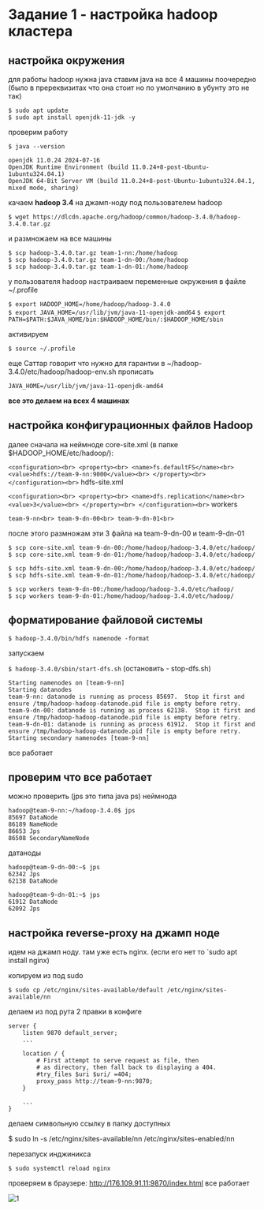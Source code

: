 # Задание 1 - настройка hadoop кластера

## настройка окружения

для работы hadoop нужна java
ставим java на все 4 машины поочередно (было в пререквизитах что она стоит но по умолчанию в убунту это не так)

`$ sudo apt update`<br>
`$ sudo apt install openjdk-11-jdk -y`

проверим работу

`$ java --version`

`openjdk 11.0.24 2024-07-16`<br>
`OpenJDK Runtime Environment (build 11.0.24+8-post-Ubuntu-1ubuntu324.04.1)`<br>
`OpenJDK 64-Bit Server VM (build 11.0.24+8-post-Ubuntu-1ubuntu324.04.1, mixed mode, sharing)`<br>

качаем **hadoop 3.4** на джамп-ноду под пользователем hadoop

`$ wget https://dlcdn.apache.org/hadoop/common/hadoop-3.4.0/hadoop-3.4.0.tar.gz`

и размножаем на все машины

`$ scp hadoop-3.4.0.tar.gz team-1-nn:/home/hadoop`<br>
`$ scp hadoop-3.4.0.tar.gz team-1-dn-00:/home/hadoop`<br>
`$ scp hadoop-3.4.0.tar.gz team-1-dn-01:/home/hadoop`<br>

у пользователя hadoop настраиваем переменные окружения в файле ~/.profile

`$ export HADOOP_HOME=/home/hadoop/hadoop-3.4.0`<br>
`$ export JAVA_HOME=/usr/lib/jvm/java-11-openjdk-amd64`
`$ export PATH=$PATH:$JAVA_HOME/bin:$HADOOP_HOME/bin/:$HADOOP_HOME/sbin`

активируем

`$ source ~/.profile`

еще Саттар говорит что нужно для гарантии в ~/hadoop-3.4.0/etc/hadoop/hadoop-env.sh прописать

`JAVA_HOME=/usr/lib/jvm/java-11-openjdk-amd64`

**все это делаем на всех 4 машинах**

## настройка конфигурационных файлов Hadoop

далее сначала на неймноде
core-site.xml (в папке $HADOOP_HOME/etc/hadoop/):

`
<configuration><br>
  <property><br>
    <name>fs.defaultFS</name><br>
    <value>hdfs://team-9-nn:9000</value><br>
  </property><br>
</configuration><br>
`
hdfs-site.xml

`
<configuration><br>
  <property><br>
    <name>dfs.replication</name><br>
    <value>3</value><br>
  </property><br>
</configuration><br>
`
workers

`
team-9-nn<br>
team-9-dn-00<br>
team-9-dn-01<br>
`

после этого размножам эти 3 файла на team-9-dn-00 и team-9-dn-01

```
$ scp core-site.xml team-9-dn-00:/home/hadoop/hadoop-3.4.0/etc/hadoop/
$ scp core-site.xml team-9-dn-01:/home/hadoop/hadoop-3.4.0/etc/hadoop/

$ scp hdfs-site.xml team-9-dn-00:/home/hadoop/hadoop-3.4.0/etc/hadoop/
$ scp hdfs-site.xml team-9-dn-01:/home/hadoop/hadoop-3.4.0/etc/hadoop/

$ scp workers team-9-dn-00:/home/hadoop/hadoop-3.4.0/etc/hadoop/
$ scp workers team-9-dn-01:/home/hadoop/hadoop-3.4.0/etc/hadoop/
```

## форматирование файловой системы

`$ hadoop-3.4.0/bin/hdfs namenode -format`<br>

запускаем

`$ hadoop-3.4.0/sbin/start-dfs.sh`    (остановить - stop-dfs.sh)<br>

```
Starting namenodes on [team-9-nn]
Starting datanodes
team-9-nn: datanode is running as process 85697.  Stop it first and ensure /tmp/hadoop-hadoop-datanode.pid file is empty before retry.
team-9-dn-00: datanode is running as process 62138.  Stop it first and ensure /tmp/hadoop-hadoop-datanode.pid file is empty before retry.
team-9-dn-01: datanode is running as process 61912.  Stop it first and ensure /tmp/hadoop-hadoop-datanode.pid file is empty before retry.
Starting secondary namenodes [team-9-nn]
```

все работает

## проверим что все работает

можно проверить (jps это типа java ps) неймнода

```
hadoop@team-9-nn:~/hadoop-3.4.0$ jps
85697 DataNode
86189 NameNode
86653 Jps
86508 SecondaryNameNode
```

датаноды

```
hadoop@team-9-dn-00:~$ jps
62342 Jps
62138 DataNode
```
```
hadoop@team-9-dn-01:~$ jps
61912 DataNode
62092 Jps
```

## настройка reverse-proxy на джамп ноде

идем на джамп ноду. там уже есть nginx. (если его нет то `sudo apt install nginx)

копируем из под sudo 

`$ sudo cp /etc/nginx/sites-available/default /etc/nginx/sites-available/nn`

делаем из под рута 2 правки в конфиге

```
server {
	listen 9870 default_server;
    ...

	location / {
		# First attempt to serve request as file, then
		# as directory, then fall back to displaying a 404.
		#try_files $uri $uri/ =404;
		proxy_pass http://team-9-nn:9870;
	}

    ...
}
```

делаем символьную ссылку в папку доступных

$ sudo ln -s /etc/nginx/sites-available/nn /etc/nginx/sites-enabled/nn
 
перезапуск инджиникса

`$ sudo systemctl reload nginx`

проверяем в браузере: http://176.109.91.11:9870/index.html
все работает

![1](https://github.com/user-attachments/assets/6fa91b5f-881f-45cd-aff6-b12c36431eef)

